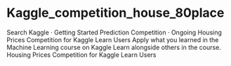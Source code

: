 # Kaggle_competition_house_80place
 Search  Kaggle · Getting Started Prediction Competition · Ongoing Housing Prices Competition for Kaggle Learn Users Apply what you learned in the Machine Learning course on Kaggle Learn alongside others in the course.   Housing Prices Competition for Kaggle Learn Users
